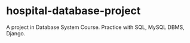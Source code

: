 # hospital-database-project
A project in Database System Course. Practice with SQL, MySQL DBMS, Django. 
